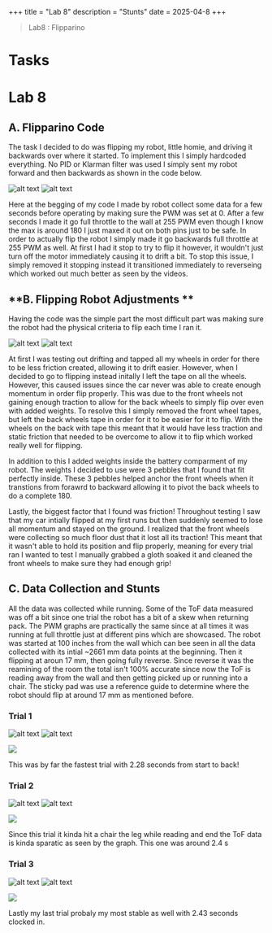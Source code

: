+++
title = "Lab 8"
description = "Stunts"
date  = 2025-04-8 
+++

> Lab8 : Flipparino 


# Tasks

# Lab 8 

## **A. Flipparino Code**

The task I decided to do was flipping my robot, little homie, and driving it backwards over where it started. To implement this I simply hardcoded everything. No PID or Klarman filter was used I simply sent my robot forward and then backwards as shown in the code below. 

![alt text](Code.png) ![alt text](code2.png)

Here at the begging of my code I made by robot collect some data for a few seconds before operating by making sure the PWM was set at 0. After a few seconds I made it go full throttle to the wall at 255 PWM even though I know the max is around 180 I just maxed it out on both pins just to be safe. In order to actually flip the robot I simply made it go backwards full throttle at 255 PWM as well. At first I had it stop to try to flip it however, it wouldn't just turn off the motor immediately causing it to drift a bit. To stop this issue, I simply removed it stopping instead it transitioned immediately to reverseing which worked out much better as seen by the videos. 


## **B. Flipping Robot Adjustments **

Having the code was the simple part the most difficult part was making sure the robot had the physical criteria to flip each time I ran it. 

![alt text](pebbles.png) ![alt text](tape_wheels.png)

At first I was testing out drifting and tapped all my wheels in order for there to be less friction created, allowing it to drift easier. However, when I decided to go to flipping instead initally I left the tape on all the wheels. However, this caused issues since the car never was able to create enough momentum in order flip properly. This was due to the front wheels not gaining enough traction to allow for the back wheels to simply flip over even with added weights. To resolve this I simply removed the front wheel tapes, but left the back wheels tape in order for it to be easier for it to flip. With the wheels on the back with tape this meant that it would have less traction and static friction that needed to be overcome to allow it to flip which worked really well for flipping. 

In addition to this I added weights inside the battery comparment of my robot. The weights I decided to use were 3 pebbles that I found that fit perfectly inside. These 3 pebbles helped anchor the front wheels when it transtions from forawrd to backward allowing it to pivot the back wheels to do a complete 180. 

Lastly, the biggest factor that I found was friction! Throughout testing I saw that my car intially flipped at my first runs but then suddenly seemed to lose all momentum and stayed on the ground. I realized that the front wheels were collecting so much floor dust that it lost all its traction! This meant that it wasn't able to hold its position and flip properly, meaning for every trial ran I wanted to test I manually grabbed a gloth soaked it and cleaned the front wheels to make sure they had enough grip!

## **C. Data Collection and Stunts**

All the data was collected while running. Some of the ToF data measured was off a bit since one trial the robot has a bit of a skew when returning pack. The PWM graphs are practically the same since at all times it was running at full throttle just at different pins which are showcased. The robot was started at 100 inches from the wall which can bee seen in all the data collected with its intial ~2661 mm data points at the beginning. Then it flipping at aroun 17 mm, then going fully reverse. Since reverse it was the reamining of the room the total isn't 100% accurate since now the ToF is reading away from the wall and then getting picked up or running into a chair. The sticky pad was use a reference guide to determine where the robot should flip at around 17 mm as mentioned before. 

### Trial 1

![alt text](PWM_v1.png) ![alt text](TOF_Video1.png)


[![](https://markdown-videos-api.jorgenkh.no/youtube/_5BFLn3FWwc)](https://youtu.be/_5BFLn3FWwc)

This was by far the fastest trial with 2.28 seconds from start to back!

### Trial 2

![alt text](dist_v2.png) ![alt text](pwm_v2.png)


[![](https://markdown-videos-api.jorgenkh.no/youtube/QW7ilAi2Zio)](https://youtu.be/QW7ilAi2Zio)


Since this trial it kinda hit a chair the leg while reading and end the ToF data is kinda sparatic as seen by the graph. This one was around 2.4 s

### Trial 3

![alt text](v3_dist.png) ![alt text](V3_pwm.png)


[![](https://markdown-videos-api.jorgenkh.no/youtube/q7fE4WizOto)](https://youtu.be/q7fE4WizOto)

Lastly my last trial probaly my most stable as well with 2.43 seconds clocked in. 


